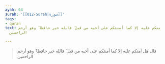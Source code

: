 ```yaml
---
ayah: 64
surah: '[[012-Surah|سورة]]'
tags:
- quran
text: قال هل آمنكم عليه إلا كما أمنتكم على أخيه من قبل ۖ فالله خير حافظا ۖ وهو أرحم
  الراحمين

---
```

> قال هل آمنكم عليه إلا كما أمنتكم على أخيه من قبل ۖ فالله خير حافظا ۖ وهو أرحم الراحمين
